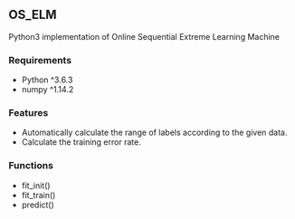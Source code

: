 ## OS_ELM

Python3 implementation of Online Sequential Extreme Learning Machine

### Requirements

- Python ^3.6.3
- numpy ^1.14.2

### Features

- Automatically calculate the range of labels according to the given data. 
- Calculate the training error rate.

### Functions

- fit_init()
- fit_train()
- predict()